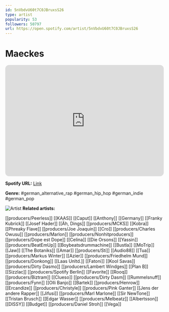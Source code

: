 ```yaml
---
id: 5nVbdvU60t7C0JBruxsS26
type: artist
popularity: 53
followers: 50797
url: https://open.spotify.com/artist/5nVbdvU60t7C0JBruxsS26
---
```

# Maeckes

<iframe style="border-radius:12px" src="https://open.spotify.com/embed/artist/5nVbdvU60t7C0JBruxsS26" width="100%" height="352" frameBorder="0" allowfullscreen="" allow="autoplay; clipboard-write; encrypted-media; fullscreen; picture-in-picture" loading="lazy"></iframe>

**Spotify URL:** [Link](https://open.spotify.com/artist/5nVbdvU60t7C0JBruxsS26)

**Genre:**  #german_alternative_rap #german_hip_hop #german_indie #german_pop

![Artist](https://i.scdn.co/image/ab6761610000e5eb6a51b746789dd9701363e411)
**Related artists:**

[[producers/Peerless]]
[[KAAS]]
[[Caput]]
[[Anthony]]
[[Germany]]
[[Franky Kubrick]]
[[Josef Hader]]
[[Äh, Dings]]
[[producers/MCKS]]
[[Kobra]]
[[Phreaky Flave]]
[[producers/Joe Joaquin]]
[[Cro]]
[[producers/Charles Owusu]]
[[producers/Marlon]]
[[producers/Nonhitproducers]]
[[producers/Dope est Dope]]
[[Celina]]
[[Die Orsons]]
[[Yassin]]
[[producers/BeatEmUp]]
[[Boybeatsdrummachine]]
[[Bustla]]
[[MoTrip]]
[[Jaw]]
[[The Botaniks]]
[[Amar]]
[[producers/Sti]]
[[Audio88]]
[[Tua]]
[[producers/Markus Winter]]
[[Azier]]
[[producers/Friedhelm Mund]]
[[producers/Donkong]]
[[Laas Unltd.]]
[[Fatoni]]
[[Kool Savas]]
[[producers/Dirty Dasmo]]
[[producers/Lambert Windges]]
[[Plan B]]
[[Sizzlac]]
[[producers/Spotify Berlin]]
[[Favorite]]
[[Rooq]]
[[producers/Biztram]]
[[Clueso]]
[[producers/Dirty Dasm]]
[[Rummelsnuff]]
[[producers/Fynn]]
[[Olli Banjo]]
[[Bartek]]
[[producers/Henrow]]
[[Ercandize]]
[[producers/Christyle]]
[[producers/Pink Ganter]]
[[Jens der andere Rapper]]
[[Jifusi]]
[[producers/Marl Marlone]]
[[Sir NewTone]]
[[Tristan Brusch]]
[[Edgar Wasser]]
[[producers/Melbeatz]]
[[Albertsson]]
[[DISSY]]
[[Budget]]
[[producers/Daniel Stroh]]
[[Vega]]
